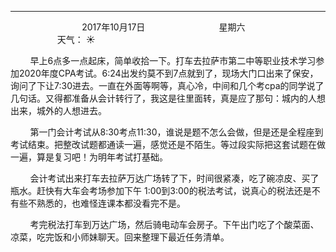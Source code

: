 ***
&nbsp;&nbsp;&nbsp;&nbsp;&nbsp;&nbsp;&nbsp;&nbsp;&nbsp;&nbsp;&nbsp;&nbsp;&nbsp;&nbsp;&nbsp;&nbsp;&nbsp;&nbsp;
&nbsp;&nbsp;&nbsp;&nbsp;&nbsp;&nbsp;&nbsp;&nbsp;&nbsp;           2017年10月17日
&nbsp;&nbsp;&nbsp;&nbsp;&nbsp;&nbsp;&nbsp;&nbsp;&nbsp;&nbsp;&nbsp;&nbsp;&nbsp;&nbsp;&nbsp;&nbsp;&nbsp;&nbsp;
&nbsp;&nbsp;&nbsp;&nbsp;&nbsp;&nbsp;&nbsp;&nbsp;&nbsp;                星期六
&nbsp;&nbsp;&nbsp;&nbsp;&nbsp;&nbsp;&nbsp;&nbsp;&nbsp;&nbsp;&nbsp;&nbsp;&nbsp;&nbsp;&nbsp;&nbsp;&nbsp;&nbsp;
&nbsp;&nbsp;&nbsp;&nbsp;&nbsp;&nbsp;&nbsp;&nbsp;&nbsp;&nbsp;&nbsp;&nbsp;&nbsp;&nbsp;&nbsp;&nbsp;&nbsp;&nbsp;
天气： :sunny:

&nbsp;&nbsp;&nbsp;&nbsp;&nbsp;&nbsp;&nbsp;&nbsp;早上6点多一点起床，简单收拾一下。打车去拉萨市第二中等职业技术学习参加2020年度CPA考试。6:24出发约莫不到7点就到了，现场大门口出来了保安，询问了下让7:30进去。一直在外面等啊等，真心冷，中间和几个考cpa的同学说了几句话。又得都准备从会计转行了，我这是往里面转，真是应了那句：城内的人想出来，城外的人想进去。

&nbsp;&nbsp;&nbsp;&nbsp;&nbsp;&nbsp;&nbsp;&nbsp;第一门会计考试从8:30考点11:30，谁说是题不怎么会做，但是还是全程座到考试结束。把整改试题都通读一遍，感觉还是不陌生。等过段实际把这套试题在做一遍，算是复习吧！为明年考试打基础。

&nbsp;&nbsp;&nbsp;&nbsp;&nbsp;&nbsp;&nbsp;&nbsp;会计考试出来打车去拉萨万达广场转了下，时间很紧凑，吃了碗凉皮、买了瓶水。赶快有大车会考场参加下午 1:00到3:00的税法考试，说真心的税法还是不有些不熟悉的，也难怪连课本都没看完不是。

&nbsp;&nbsp;&nbsp;&nbsp;&nbsp;&nbsp;&nbsp;&nbsp;考完税法打车到万达广场，然后骑电动车会房子。下午出门吃了个酸菜面、凉菜，吃完饭和小师妹聊天。回来整理下最近任务清单。


